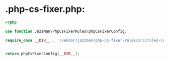 # .php-cs-fixer.php:

```php
<?php

use function JazzMan\PhpCsFixerRules\phpCsFixerConfig;

require_once __DIR__ . '/vendor/jazzman/php-cs-fixer-rules/src/rules-config.php';


return phpCsFixerConfig(__DIR__);

```
